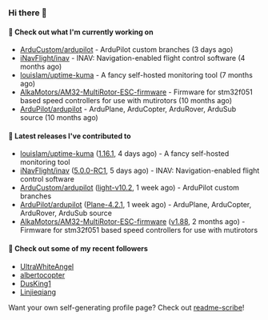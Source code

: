 ### Hi there 👋

#### 👷 Check out what I'm currently working on

- [ArduCustom/ardupilot](https://github.com/ArduCustom/ardupilot) - ArduPilot custom branches (3 days ago)
- [iNavFlight/inav](https://github.com/iNavFlight/inav) - INAV: Navigation-enabled flight control software (4 months ago)
- [louislam/uptime-kuma](https://github.com/louislam/uptime-kuma) - A fancy self-hosted monitoring tool (7 months ago)
- [AlkaMotors/AM32-MultiRotor-ESC-firmware](https://github.com/AlkaMotors/AM32-MultiRotor-ESC-firmware) - Firmware for stm32f051 based speed controllers for use with mutirotors (10 months ago)
- [ArduPilot/ardupilot](https://github.com/ArduPilot/ardupilot) - ArduPlane, ArduCopter, ArduRover, ArduSub source (10 months ago)

#### 🔭 Latest releases I've contributed to

- [louislam/uptime-kuma](https://github.com/louislam/uptime-kuma) ([1.16.1](https://github.com/louislam/uptime-kuma/releases/tag/1.16.1), 4 days ago) - A fancy self-hosted monitoring tool
- [iNavFlight/inav](https://github.com/iNavFlight/inav) ([5.0.0-RC1](https://github.com/iNavFlight/inav/releases/tag/5.0.0-RC1), 5 days ago) - INAV: Navigation-enabled flight control software
- [ArduCustom/ardupilot](https://github.com/ArduCustom/ardupilot) ([light-v10.2](https://github.com/ArduCustom/ardupilot/releases/tag/light-v10.2), 1 week ago) - ArduPilot custom branches
- [ArduPilot/ardupilot](https://github.com/ArduPilot/ardupilot) ([Plane-4.2.1](https://github.com/ArduPilot/ardupilot/releases/tag/Plane-4.2.1), 1 week ago) - ArduPlane, ArduCopter, ArduRover, ArduSub source
- [AlkaMotors/AM32-MultiRotor-ESC-firmware](https://github.com/AlkaMotors/AM32-MultiRotor-ESC-firmware) ([v1.88](https://github.com/AlkaMotors/AM32-MultiRotor-ESC-firmware/releases/tag/v1.88), 2 months ago) - Firmware for stm32f051 based speed controllers for use with mutirotors

#### 👯 Check out some of my recent followers

- [UltraWhiteAngel](https://github.com/UltraWhiteAngel)
- [albertocopter](https://github.com/albertocopter)
- [DusKing1](https://github.com/DusKing1)
- [Linjieqiang](https://github.com/Linjieqiang)

Want your own self-generating profile page? Check out [readme-scribe](https://github.com/muesli/readme-scribe)!
